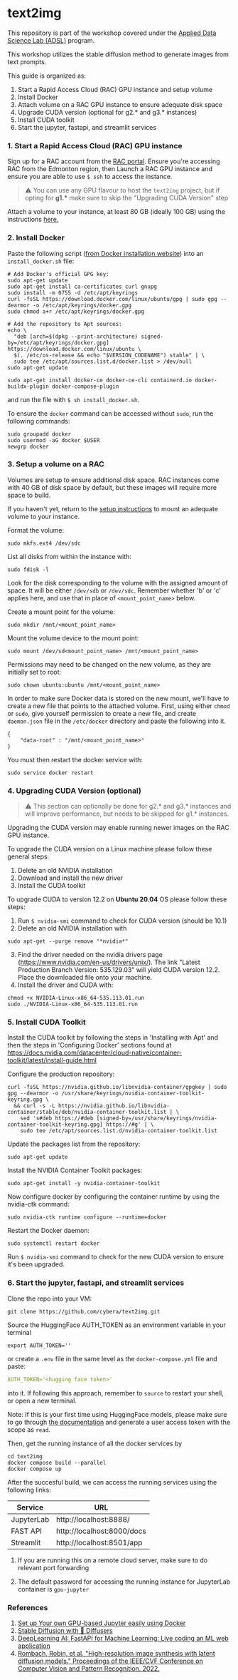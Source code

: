 # text2img

This repository is part of the workshop covered under the [Applied Data Science Lab (ADSL)](https://www.cybera.ca/adsl/) program.

This workshop utilizes the stable diffusion method to generate images from text prompts.

This guide is organized as:

1. Start a Rapid Access Cloud (RAC) GPU instance and setup volume
2. Install Docker
3. Attach volume on a RAC GPU instance to ensure adequate disk space
4. Upgrade CUDA version (optional for g2.* and g3.* instances)
5. Install CUDA toolkit
6. Start the jupyter, fastapi, and streamlit services

### 1. Start a Rapid Access Cloud (RAC) GPU instance

Sign up for a RAC account from the [RAC portal](https://rac-portal.cybera.ca/users/sign_in). Ensure you're accessing RAC from the Edmonton region, then Launch a RAC GPU instance and ensure you are able to use `$ ssh` to access the instance.

> &#x26a0; You can use any GPU flavour to host the `text2img` project, but if opting for **g1.\*** make sure to skip the "Upgrading CUDA Version" step

Attach a volume to your instance, at least 80 GB (ideally 100 GB) using the instructions [here.](https://wiki.cybera.ca/display/RAC/Rapid+Access+Cloud+Guide%3A+Part+1#RapidAccessCloudGuide:Part1-Volumes)

### 2. Install Docker

Paste the following script ([from Docker installation website](https://docs.docker.com/engine/install/ubuntu/)) into an `install_docker.sh` file:

```shell
# Add Docker's official GPG key:
sudo apt-get update
sudo apt-get install ca-certificates curl gnupg
sudo install -m 0755 -d /etc/apt/keyrings
curl -fsSL https://download.docker.com/linux/ubuntu/gpg | sudo gpg --dearmor -o /etc/apt/keyrings/docker.gpg
sudo chmod a+r /etc/apt/keyrings/docker.gpg

# Add the repository to Apt sources:
echo \
  "deb [arch=$(dpkg --print-architecture) signed-by=/etc/apt/keyrings/docker.gpg] https://download.docker.com/linux/ubuntu \
  $(. /etc/os-release && echo "$VERSION_CODENAME") stable" | \
  sudo tee /etc/apt/sources.list.d/docker.list > /dev/null
sudo apt-get update

sudo apt-get install docker-ce docker-ce-cli containerd.io docker-buildx-plugin docker-compose-plugin
```

and run the file with `$ sh install_docker.sh`. 

To ensure the `docker` command can be accessed without `sudo`, run the following commands:

```shell
sudo groupadd docker
sudo usermod -aG docker $USER
newgrp docker
```

### 3. Setup a volume on a RAC

Volumes are setup to ensure additional disk space. RAC instances come with 40 GB of disk space by default, but these images will require more space to build.

If you haven't yet, return to the [setup instructions](#1-start-a-rapid-access-cloud-rac-gpu-instance) to mount an adequate volume to your instance.

Format the volume:

```shell
sudo mkfs.ext4 /dev/sdc
```

List all disks from within the instance with: 

```shell
sudo fdisk -l
```

Look for the disk corresponding to the volume with the assigned amount of space. It will be either `/dev/sdb` or `/dev/sdc`. Remember whether 'b' or 'c' applies here, and use that in place of `<mount_point_name>` below.

Create a mount point for the volume: 

```shell
sudo mkdir /mnt/<mount_point_name>
```

Mount the volume device to the mount point:

```shell
sudo mount /dev/sd<mount_point_name> /mnt/<mount_point_name>
```

Permissions may need to be changed on the new volume, as they are initially set to root: 

```shell
sudo chown ubuntu:ubuntu /mnt/<mount_point_name>
```

In order to make sure Docker data is stored on the new mount, we'll have to create a new file that points to the attached volume. First, using either `chmod` or `sudo`, give yourself permission to create a new file, and create `daemon.json` file in the `/etc/docker` directory and paste the following into it.

```shell
{
    "data-root" : "/mnt/<mount_point_name>"
}
```

You must then restart the docker service with:

```shell
sudo service docker restart
```

### 4. Upgrading CUDA Version (optional)

> &#x26a0; This section can optionally be done for g2.\* and g3.\* instances and will improve performance, but needs to be skipped for g1.\* instances.

Upgrading the CUDA version may enable running newer images on the RAC GPU instance. 

To upgrade the CUDA version on a Linux machine please follow these general steps:

1. Delete an old NVIDIA installation
2. Download and install the new driver
3. Install the CUDA toolkit

To upgrade CUDA to version 12.2 on **Ubuntu 20.04** OS please follow these steps:

1. Run `$ nvidia-smi` command to check for CUDA version (should be 10.1)
2. Delete an old NVIDIA installation with

```shell
sudo apt-get --purge remove "*nvidia*"
```

3. Find the driver needed on the nvidia drivers page (https://www.nvidia.com/en-us/drivers/unix/). The link "Latest Production Branch Version: 535.129.03" will yield CUDA version 12.2. Place the downloaded file onto your machine.
4. Install the driver and CUDA with: 

```shell
chmod +x NVIDIA-Linux-x86_64-535.113.01.run
sudo ./NVIDIA-Linux-x86_64-535.113.01.run
```

### 5. Install CUDA Toolkit

Install the CUDA toolkit by following the steps in 'Installing with Apt' and then the steps in 'Configuring Docker' sections found at https://docs.nvidia.com/datacenter/cloud-native/container-toolkit/latest/install-guide.html

Configure the production repository:

```shell
curl -fsSL https://nvidia.github.io/libnvidia-container/gpgkey | sudo gpg --dearmor -o /usr/share/keyrings/nvidia-container-toolkit-keyring.gpg \
  && curl -s -L https://nvidia.github.io/libnvidia-container/stable/deb/nvidia-container-toolkit.list | \
    sed 's#deb https://#deb [signed-by=/usr/share/keyrings/nvidia-container-toolkit-keyring.gpg] https://#g' | \
    sudo tee /etc/apt/sources.list.d/nvidia-container-toolkit.list
```

Update the packages list from the repository:

```shell
sudo apt-get update
```

Install the NVIDIA Container Toolkit packages:

```shell
sudo apt-get install -y nvidia-container-toolkit
```

Now configure docker by configuring the container runtime by using the nvidia-ctk command:

```shell
sudo nvidia-ctk runtime configure --runtime=docker
```

Restart the Docker daemon:

```shell
sudo systemctl restart docker
```

Run `$ nvidia-smi` command to check for the new CUDA version to ensure it's been upgraded.

### 6. Start the jupyter, fastapi, and streamlit services

Clone the repo into your VM:

```shell
git clone https://github.com/cybera/text2img.git
```

Source the HuggingFace AUTH_TOKEN as an environment variable in your terminal 
```
export AUTH_TOKEN=''
```

or create a `.env` file in the same level as the `docker-compose.yml` file and paste:

```yaml
AUTH_TOKEN='<hugging face token>'
```

into it. If following this approach, remember to `source` to restart your shell, or open a new terminal.

Note: If this is your first time using HuggingFace models, please make sure to go through [the documentation](https://huggingface.co/docs/hub/security-tokens) and generate a user access token with the scope as `read`. 

Then, get the running instance of all the docker services by

```shell
cd text2img
docker compose build --parallel
docker compose up
```

After the succesful build, we can access the running services using the following links:

|Service |URL|
|-----|--------|
|JupyterLab|http://localhost:8888/|
|FAST API  |http://localhost:8000/docs|
|Streamlit  |http://localhost:8501/app|

1. If you are running this on a remote cloud server, make sure to do relevant port forwarding

2. The default password for accessing the running instance for JupyterLab container is `gpu-jupyter`

### References
1. [Set up Your own GPU-based Jupyter easily using Docker](https://cschranz.medium.com/set-up-your-own-gpu-based-jupyterlab-e0d45fcacf43)
2. [Stable Diffusion with 🧨 Diffusers](https://huggingface.co/blog/stable_diffusion)
3. [DeepLearning AI: FastAPI for Machine Learning: Live coding an ML web application](https://www.youtube.com/watch?v=_BZGtifh_gw)
4. [Rombach, Robin, et al. "High-resolution image synthesis with latent diffusion models." Proceedings of the IEEE/CVF Conference on Computer Vision and Pattern Recognition. 2022.](https://arxiv.org/abs/2112.10752)
